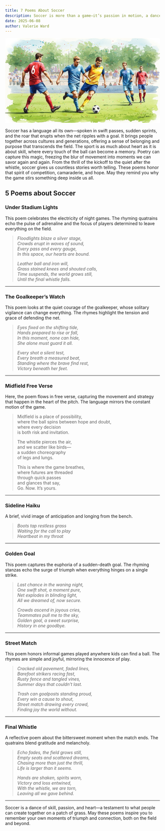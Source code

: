 ```yaml
---
title: 7 Poems About Soccer
description: Soccer is more than a game—it’s passion in motion, a dance of strategy and instinct that unites players and fans alike. This collection celebrates the beauty, tension, and joy that arise every time a ball meets the pitch. Let these poems take you into the heart of the world’s most beloved sport.
date: 2025-06-08
author: Valerie Ward
---
```


![Poems About Soccer](../images/poems%20about%20soccer%20Large.jpeg)

Soccer has a language all its own—spoken in swift passes, sudden sprints, and the roar that erupts when the net ripples with a goal. It brings people together across cultures and generations, offering a sense of belonging and purpose that transcends the field. The sport is as much about heart as it is about skill, where every touch of the ball can become a memory. Poetry can capture this magic, freezing the blur of movement into moments we can savor again and again. From the thrill of the kickoff to the quiet after the whistle, soccer gives us countless stories worth telling. These poems honor that spirit of competition, camaraderie, and hope. May they remind you why the game stirs something deep inside us all.

## 5 Poems about Soccer

### Under Stadium Lights

This poem celebrates the electricity of night games. The rhyming quatrains echo the pulse of adrenaline and the focus of players determined to leave everything on the field.

> *Floodlights blaze a silver stage,*  
> *Crowds erupt in waves of sound,*  
> *Every pass and every gauge,*  
> *In this space, our hearts are bound.*  
>   
> *Leather ball and iron will,*  
> *Grass stained knees and shouted calls,*  
> *Time suspends, the world grows still,*  
> *Until the final whistle falls.*

---

### The Goalkeeper’s Watch

This poem looks at the quiet courage of the goalkeeper, whose solitary vigilance can change everything. The rhymes highlight the tension and grace of defending the net.

> *Eyes fixed on the shifting tide,*  
> *Hands prepared to rise or fall,*  
> *In this moment, none can hide,*  
> *She alone must guard it all.*  
>   
> *Every shot a silent test,*  
> *Every breath a measured beat,*  
> *Standing where the brave find rest,*  
> *Victory beneath her feet.*

---

### Midfield Free Verse

Here, the poem flows in free verse, capturing the movement and strategy that happen in the heart of the pitch. The language mirrors the constant motion of the game.

> Midfield is a place of possibility,  
> where the ball spins between hope and doubt,  
> where every decision  
> is both risk and invitation.  
>   
> The whistle pierces the air,  
> and we scatter like birds—  
> a sudden choreography  
> of legs and lungs.  
>   
> This is where the game breathes,  
> where futures are threaded  
> through quick passes  
> and glances that say,  
> Go. Now. It’s yours.

---

### Sideline Haiku

A brief, vivid image of anticipation and longing from the bench.

> *Boots tap restless grass*  
> *Waiting for the call to play*  
> *Heartbeat in my throat*

---

### Golden Goal

This poem captures the euphoria of a sudden-death goal. The rhyming stanzas echo the surge of triumph when everything hinges on a single strike.

> *Last chance in the waning night,*  
> *One swift shot, a moment pure,*  
> *Net explodes in blinding light,*  
> *All we dreamed of, now secure.*  
>   
> *Crowds ascend in joyous cries,*  
> *Teammates pull me to the sky,*  
> *Golden goal, a sweet surprise,*  
> *History in one goodbye.*

---

### Street Match

This poem honors informal games played anywhere kids can find a ball. The rhymes are simple and joyful, mirroring the innocence of play.

> *Cracked old pavement, faded lines,*  
> *Barefoot strikers racing fast,*  
> *Rusty fence and tangled vines,*  
> *Summer days that couldn’t last.*  
>   
> *Trash can goalposts standing proud,*  
> *Every win a cause to shout,*  
> *Street match drawing every crowd,*  
> *Finding joy the world without.*

---

### Final Whistle

A reflective poem about the bittersweet moment when the match ends. The quatrains blend gratitude and melancholy.

> *Echo fades, the field grows still,*  
> *Empty seats and scattered dreams,*  
> *Chasing more than just the thrill,*  
> *Life is larger than it seems.*  
>   
> *Hands are shaken, spirits worn,*  
> *Victory and loss entwined,*  
> *With the whistle, we are torn,*  
> *Leaving all we gave behind.*

---

Soccer is a dance of skill, passion, and heart—a testament to what people can create together on a patch of grass. May these poems inspire you to remember your own moments of triumph and connection, both on the field and beyond.